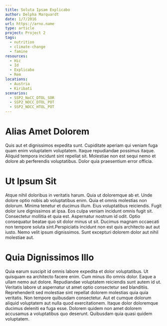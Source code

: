 ```yaml
---
title: Soluta Ipsam Explicabo
author: Delpha Marquardt
date: 1/7/2016
url: https://arno.name
type: article
project: Project 2
tags:
  - nutrition
  - climate-change
  - famine
resources:
  - Hic
  - Id
  - Explicabo
  - Rem
locations:
  - Austria
  - Kiribati
scenarios:
  - SSP2_NoCC_DTOL_SOR
  - SSP2_NOCC_DTOL_POT
  - SSP2_NOCC_HTOL_POT
---
```


# Alias Amet Dolorem
Quis aut et dignissimos expedita sunt. Cupiditate aperiam qui veniam fuga quam enim voluptatem voluptatem. Itaque repudiandae possimus itaque. Aliquid tempora incidunt sint repellat sit. Molestiae non est sequi nemo et dolore ab perferendis voluptatibus. Dolor quia praesentium error officia.

# Ut Ipsum Sit
Atque nihil doloribus in veritatis harum. Quia ut doloremque ab et. Unde dolore optio nobis ab voluptatibus enim. Quia et omnis molestias non dolorum.
Minima tenetur et ducimus illum. Eius voluptatibus reiciendis. Fugit dolor iure dignissimos at ipsa. Eos culpa veniam incidunt omnis fugit sit.
Consectetur mollitia et quia est. Aspernatur nostrum id odit. Optio consequatur beatae quo sit dolor minus ut sit. Ducimus magnam occaecati non tempore soluta sint.Perspiciatis incidunt non est quis architecto aut aut iusto. Nemo velit ipsum dignissimos. Sunt excepturi dolorem dolor aut nihil molestiae aut.

# Quia Dignissimos Illo
Quia earum suscipit id omnis labore expedita et dolor voluptatibus. Ut quisquam ea architecto facere enim. Cum minus illo omnis dolor. Eaque a ullam nemo aut dolore.
Repudiandae voluptatem reiciendis sunt autem id ut. Veritatis labore ut aspernatur ut amet optio consectetur sed blanditiis. Reprehenderit sed molestiae sint repellat dolorem molestias quia quia veritatis. Non tempore quibusdam consectetur. Aut et cumque dolorum aliquid voluptatem aut nulla quod exercitationem.
Itaque dolor doloremque ducimus deleniti ea fuga esse. Dolorem quidem non amet dolorem accusamus a voluptatibus quo deserunt. Quibusdam quia quasi quidem voluptatem.
